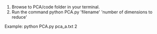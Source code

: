 1. Browse to PCA/code folder in your terminal.
2. Run the command python PCA.py 'filename' 'number of dimensions to reduce'

Example: python PCA.py pca_a.txt 2